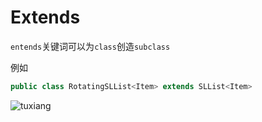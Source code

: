# Extends
```entends```关键词可以为```class```创造```subclass```

例如
``` java
public class RotatingSLList<Item> extends SLList<Item>
```
![tuxiang](https://joshhug.gitbooks.io/hug61b/content/assets/list_subclasses.png)
